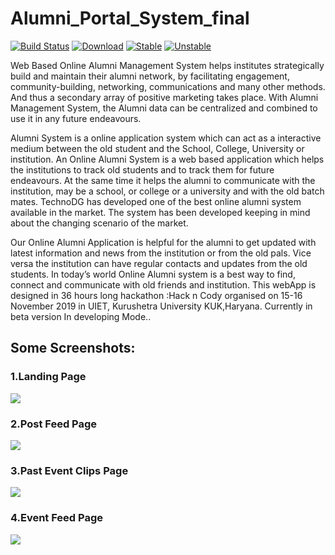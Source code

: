 # Alumni_Portal_System_final
[![Build Status](https://travis-ci.org/ali-irawan/xtra.svg?branch=master)](https://travis-ci.org/ali-irawan/xtra)
[![Download](https://poser.pugx.org/ali-irawan/xtra/d/total.svg)](https://poser.pugx.org/ali-irawan/xtra/d/total.svg)
[![Stable](https://poser.pugx.org/ali-irawan/xtra/v/stable.svg)](https://poser.pugx.org/ali-irawan/xtra/v/stable.svg)
[![Unstable](https://poser.pugx.org/ali-irawan/xtra/v/unstable.svg)](https://poser.pugx.org/ali-irawan/xtra/v/unstable.svg)


Web Based Online Alumni Management System helps institutes strategically build and maintain their alumni network, by facilitating engagement, community-building, networking, communications and many other methods. And thus a secondary array of positive marketing takes place. With Alumni Management System, the Alumni data can be centralized and combined to use it in any future endeavours.

Alumni System is a online application system which can act as a interactive medium between the old student and the School, College, University or institution. An Online Alumni System is a web based application which helps the institutions to track old students and to track them for future endeavours. At the same time it helps the alumni to communicate with the institution, may be a school, or college or a university and with the old batch mates. TechnoDG has developed one of the best online alumni system available in the market. The system has been developed keeping in mind about the changing scenario of the market.

Our Online Alumni Application is helpful for the alumni to get updated with latest information and news from the institution or from the old pals. Vice versa the institution can have regular contacts and updates from the old students. In today’s world Online Alumni system is a best way to find, connect and communicate with old friends and institution.
This webApp is designed in 36 hours long hackathon :Hack n Cody organised on 15-16 November 2019 in UIET, Kurushetra University KUK,Haryana. 
Currently in beta version 
In developing Mode..
## Some Screenshots:
### 1.Landing Page 
![](https://github.com/abhimittal342/Alumni_Portal_System_final/blob/master/public/img/project1.JPG)
### 2.Post Feed Page 
![](https://github.com/abhimittal342/Alumni_Portal_System_final/blob/master/public/img/project%202.JPG)
### 3.Past Event Clips Page 
![](https://github.com/abhimittal342/Alumni_Portal_System_final/blob/master/public/img/project%203.JPG)
### 4.Event Feed Page
![](https://github.com/abhimittal342/Alumni_Portal_System_final/blob/master/public/img/project%205.JPG)
